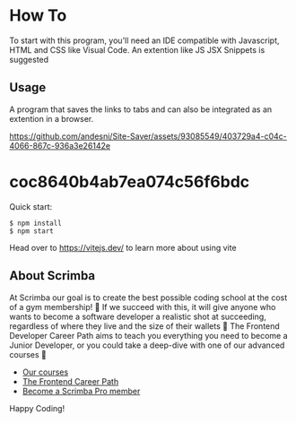 # How To
To start with this program, you'll need an IDE compatible with Javascript, HTML and CSS like Visual Code. An extention like JS JSX Snippets is suggested

## Usage
A program that saves the links to tabs and can also be integrated as an extention in a browser.


https://github.com/andesni/Site-Saver/assets/93085549/403729a4-c04c-4066-867c-936a3e26142e



# coc8640b4ab7ea074c56f6bdc

Quick start:

```
$ npm install
$ npm start
````

Head over to https://vitejs.dev/ to learn more about using vite
## About Scrimba

At Scrimba our goal is to create the best possible coding school at the cost of a gym membership! 💜
If we succeed with this, it will give anyone who wants to become a software developer a realistic shot at succeeding, regardless of where they live and the size of their wallets 🎉
The Frontend Developer Career Path aims to teach you everything you need to become a Junior Developer, or you could take a deep-dive with one of our advanced courses 🚀

- [Our courses](https://scrimba.com/allcourses)
- [The Frontend Career Path](https://scrimba.com/learn/frontend)
- [Become a Scrimba Pro member](https://scrimba.com/pricing)

Happy Coding!
